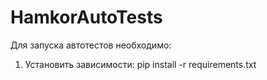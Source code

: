 # HamkorAutoTests

Для запуска автотестов необходимо:
1) Установить зависимости: pip install -r requirements.txt

